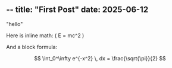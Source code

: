 <script type="text/javascript" id="MathJax-script" async
  src="https://cdn.jsdelivr.net/npm/mathjax@3/es5/tex-mml-chtml.js">
</script>

--
title: "First Post"
date: 2025-06-12
--
"hello"


Here is inline math: \( E = mc^2 \)

And a block formula:

$$
\int_0^\infty e^{-x^2} \, dx = \frac{\sqrt{\pi}}{2}
$$
